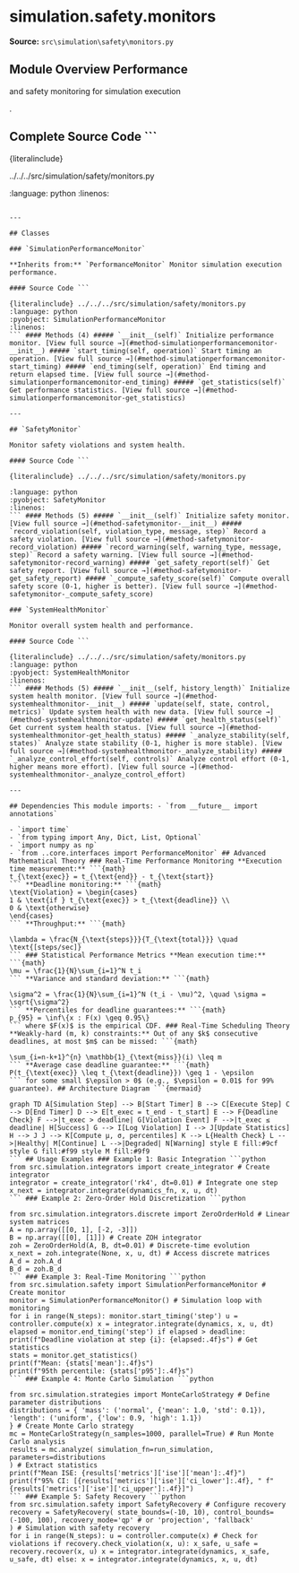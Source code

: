 # simulation.safety.monitors

**Source:** `src\simulation\safety\monitors.py`

## Module Overview Performance

and safety monitoring for simulation execution

.

## Complete Source Code ```

{literalinclude}

../../../src/simulation/safety/monitors.py


:language: python
:linenos:
```

---

## Classes

### `SimulationPerformanceMonitor`

**Inherits from:** `PerformanceMonitor` Monitor simulation execution performance.

#### Source Code ```

{literalinclude} ../../../src/simulation/safety/monitors.py
:language: python
:pyobject: SimulationPerformanceMonitor
:linenos:
``` #### Methods (4) ##### `__init__(self)` Initialize performance monitor. [View full source →](#method-simulationperformancemonitor-__init__) ##### `start_timing(self, operation)` Start timing an operation. [View full source →](#method-simulationperformancemonitor-start_timing) ##### `end_timing(self, operation)` End timing and return elapsed time. [View full source →](#method-simulationperformancemonitor-end_timing) ##### `get_statistics(self)` Get performance statistics. [View full source →](#method-simulationperformancemonitor-get_statistics)

---

## `SafetyMonitor`

Monitor safety violations and system health.

#### Source Code ```

{literalinclude} ../../../src/simulation/safety/monitors.py

:language: python
:pyobject: SafetyMonitor
:linenos:
``` #### Methods (5) ##### `__init__(self)` Initialize safety monitor. [View full source →](#method-safetymonitor-__init__) ##### `record_violation(self, violation_type, message, step)` Record a safety violation. [View full source →](#method-safetymonitor-record_violation) ##### `record_warning(self, warning_type, message, step)` Record a safety warning. [View full source →](#method-safetymonitor-record_warning) ##### `get_safety_report(self)` Get safety report. [View full source →](#method-safetymonitor-get_safety_report) ##### `_compute_safety_score(self)` Compute overall safety score (0-1, higher is better). [View full source →](#method-safetymonitor-_compute_safety_score)

### `SystemHealthMonitor`

Monitor overall system health and performance.

#### Source Code ```

{literalinclude} ../../../src/simulation/safety/monitors.py
:language: python
:pyobject: SystemHealthMonitor
:linenos:
``` #### Methods (5) ##### `__init__(self, history_length)` Initialize system health monitor. [View full source →](#method-systemhealthmonitor-__init__) ##### `update(self, state, control, metrics)` Update system health with new data. [View full source →](#method-systemhealthmonitor-update) ##### `get_health_status(self)` Get current system health status. [View full source →](#method-systemhealthmonitor-get_health_status) ##### `_analyze_stability(self, states)` Analyze state stability (0-1, higher is more stable). [View full source →](#method-systemhealthmonitor-_analyze_stability) ##### `_analyze_control_effort(self, controls)` Analyze control effort (0-1, higher means more effort). [View full source →](#method-systemhealthmonitor-_analyze_control_effort)

---

## Dependencies This module imports: - `from __future__ import annotations`

- `import time`
- `from typing import Any, Dict, List, Optional`
- `import numpy as np`
- `from ..core.interfaces import PerformanceMonitor` ## Advanced Mathematical Theory ### Real-Time Performance Monitoring **Execution time measurement:** ```{math}
t_{\text{exec}} = t_{\text{end}} - t_{\text{start}}
``` **Deadline monitoring:** ```{math}
\text{Violation} = \begin{cases}
1 & \text{if } t_{\text{exec}} > t_{\text{deadline}} \\
0 & \text{otherwise}
\end{cases}
``` **Throughput:** ```{math}

\lambda = \frac{N_{\text{steps}}}{T_{\text{total}}} \quad \text{[steps/sec]}
``` ### Statistical Performance Metrics **Mean execution time:** ```{math}
\mu = \frac{1}{N}\sum_{i=1}^N t_i
``` **Variance and standard deviation:** ```{math}

\sigma^2 = \frac{1}{N}\sum_{i=1}^N (t_i - \mu)^2, \quad \sigma = \sqrt{\sigma^2}
``` **Percentiles for deadline guarantees:** ```{math}
p_{95} = \inf\{x : F(x) \geq 0.95\}
``` where $F(x)$ is the empirical CDF. ### Real-Time Scheduling Theory **Weakly-hard (m, k) constraints:** Out of any $k$ consecutive deadlines, at most $m$ can be missed: ```{math}

\sum_{i=n-k+1}^{n} \mathbb{1}_{\text{miss}}(i) \leq m
``` **Average case deadline guarantee:** ```{math}
P(t_{\text{exec}} \leq t_{\text{deadline}}) \geq 1 - \epsilon
``` for some small $\epsilon > 0$ (e.g., $\epsilon = 0.01$ for 99% guarantee). ## Architecture Diagram ```{mermaid}

graph TD A[Simulation Step] --> B[Start Timer] B --> C[Execute Step] C --> D[End Timer] D --> E[t_exec = t_end - t_start] E --> F{Deadline Check} F -->|t_exec > deadline| G[Violation Event] F -->|t_exec ≤ deadline| H[Success] G --> I[Log Violation] I --> J[Update Statistics] H --> J J --> K[Compute μ, σ, percentiles] K --> L{Health Check} L -->|Healthy| M[Continue] L -->|Degraded| N[Warning] style E fill:#9cf style G fill:#f99 style M fill:#9f9
``` ## Usage Examples ### Example 1: Basic Integration ```python
from src.simulation.integrators import create_integrator # Create integrator
integrator = create_integrator('rk4', dt=0.01) # Integrate one step
x_next = integrator.integrate(dynamics_fn, x, u, dt)
``` ### Example 2: Zero-Order Hold Discretization ```python

from src.simulation.integrators.discrete import ZeroOrderHold # Linear system matrices
A = np.array([[0, 1], [-2, -3]])
B = np.array([[0], [1]]) # Create ZOH integrator
zoh = ZeroOrderHold(A, B, dt=0.01) # Discrete-time evolution
x_next = zoh.integrate(None, x, u, dt) # Access discrete matrices
A_d = zoh.A_d
B_d = zoh.B_d
``` ### Example 3: Real-Time Monitoring ```python
from src.simulation.safety import SimulationPerformanceMonitor # Create monitor
monitor = SimulationPerformanceMonitor() # Simulation loop with monitoring
for i in range(N_steps): monitor.start_timing('step') u = controller.compute(x) x = integrator.integrate(dynamics, x, u, dt) elapsed = monitor.end_timing('step') if elapsed > deadline: print(f"Deadline violation at step {i}: {elapsed:.4f}s") # Get statistics
stats = monitor.get_statistics()
print(f"Mean: {stats['mean']:.4f}s")
print(f"95th percentile: {stats['p95']:.4f}s")
``` ### Example 4: Monte Carlo Simulation ```python

from src.simulation.strategies import MonteCarloStrategy # Define parameter distributions
distributions = { 'mass': ('normal', {'mean': 1.0, 'std': 0.1}), 'length': ('uniform', {'low': 0.9, 'high': 1.1})
} # Create Monte Carlo strategy
mc = MonteCarloStrategy(n_samples=1000, parallel=True) # Run Monte Carlo analysis
results = mc.analyze( simulation_fn=run_simulation, parameters=distributions
) # Extract statistics
print(f"Mean ISE: {results['metrics']['ise']['mean']:.4f}")
print(f"95% CI: [{results['metrics']['ise']['ci_lower']:.4f}, " f"{results['metrics']['ise']['ci_upper']:.4f}]")
``` ### Example 5: Safety Recovery ```python
from src.simulation.safety import SafetyRecovery # Configure recovery
recovery = SafetyRecovery( state_bounds=(-10, 10), control_bounds=(-100, 100), recovery_mode='qp' # or 'projection', 'fallback'
) # Simulation with safety recovery
for i in range(N_steps): u = controller.compute(x) # Check for violations if recovery.check_violation(x, u): x_safe, u_safe = recovery.recover(x, u) x = integrator.integrate(dynamics, x_safe, u_safe, dt) else: x = integrator.integrate(dynamics, x, u, dt)
```
